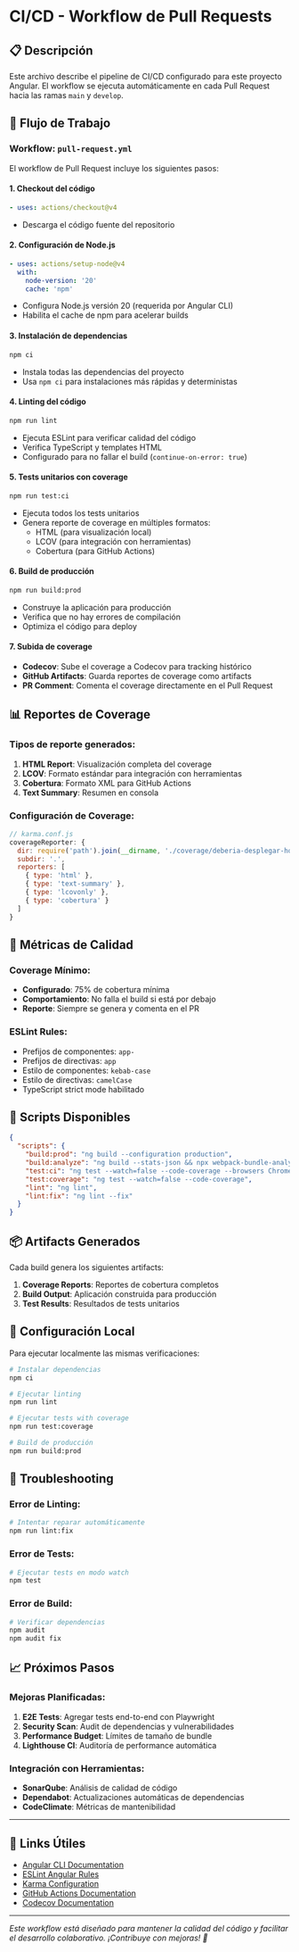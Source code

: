 # CI/CD - Workflow de Pull Requests

## 📋 Descripción

Este archivo describe el pipeline de CI/CD configurado para este proyecto Angular. El workflow se ejecuta automáticamente en cada Pull Request hacia las ramas `main` y `develop`.

## 🔄 Flujo de Trabajo

### Workflow: `pull-request.yml`

El workflow de Pull Request incluye los siguientes pasos:

#### 1. **Checkout del código**
```yaml
- uses: actions/checkout@v4
```
- Descarga el código fuente del repositorio

#### 2. **Configuración de Node.js**
```yaml
- uses: actions/setup-node@v4
  with:
    node-version: '20'
    cache: 'npm'
```
- Configura Node.js versión 20 (requerida por Angular CLI)
- Habilita el cache de npm para acelerar builds

#### 3. **Instalación de dependencias**
```bash
npm ci
```
- Instala todas las dependencias del proyecto
- Usa `npm ci` para instalaciones más rápidas y deterministas

#### 4. **Linting del código**
```bash
npm run lint
```
- Ejecuta ESLint para verificar calidad del código
- Verifica TypeScript y templates HTML
- Configurado para no fallar el build (`continue-on-error: true`)

#### 5. **Tests unitarios con coverage**
```bash
npm run test:ci
```
- Ejecuta todos los tests unitarios
- Genera reporte de coverage en múltiples formatos:
  - HTML (para visualización local)
  - LCOV (para integración con herramientas)
  - Cobertura (para GitHub Actions)

#### 6. **Build de producción**
```bash
npm run build:prod
```
- Construye la aplicación para producción
- Verifica que no hay errores de compilación
- Optimiza el código para deploy

#### 7. **Subida de coverage**
- **Codecov**: Sube el coverage a Codecov para tracking histórico
- **GitHub Artifacts**: Guarda reportes de coverage como artifacts
- **PR Comment**: Comenta el coverage directamente en el Pull Request

## 📊 Reportes de Coverage

### Tipos de reporte generados:

1. **HTML Report**: Visualización completa del coverage
2. **LCOV**: Formato estándar para integración con herramientas
3. **Cobertura**: Formato XML para GitHub Actions
4. **Text Summary**: Resumen en consola

### Configuración de Coverage:

```javascript
// karma.conf.js
coverageReporter: {
  dir: require('path').join(__dirname, './coverage/deberia-desplegar-hoy'),
  subdir: '.',
  reporters: [
    { type: 'html' },
    { type: 'text-summary' },
    { type: 'lcovonly' },
    { type: 'cobertura' }
  ]
}
```

## 🎯 Métricas de Calidad

### Coverage Mínimo:
- **Configurado**: 75% de cobertura mínima
- **Comportamiento**: No falla el build si está por debajo
- **Reporte**: Siempre se genera y comenta en el PR

### ESLint Rules:
- Prefijos de componentes: `app-`
- Prefijos de directivas: `app`
- Estilo de componentes: `kebab-case`
- Estilo de directivas: `camelCase`
- TypeScript strict mode habilitado

## 🚀 Scripts Disponibles

```json
{
  "scripts": {
    "build:prod": "ng build --configuration production",
    "build:analyze": "ng build --stats-json && npx webpack-bundle-analyzer dist/stats.json",
    "test:ci": "ng test --watch=false --code-coverage --browsers ChromeHeadless",
    "test:coverage": "ng test --watch=false --code-coverage",
    "lint": "ng lint",
    "lint:fix": "ng lint --fix"
  }
}
```

## 📦 Artifacts Generados

Cada build genera los siguientes artifacts:

1. **Coverage Reports**: Reportes de cobertura completos
2. **Build Output**: Aplicación construida para producción
3. **Test Results**: Resultados de tests unitarios

## 🔧 Configuración Local

Para ejecutar localmente las mismas verificaciones:

```bash
# Instalar dependencias
npm ci

# Ejecutar linting
npm run lint

# Ejecutar tests with coverage
npm run test:coverage

# Build de producción
npm run build:prod
```

## 🐛 Troubleshooting

### Error de Linting:
```bash
# Intentar reparar automáticamente
npm run lint:fix
```

### Error de Tests:
```bash
# Ejecutar tests en modo watch
npm test
```

### Error de Build:
```bash
# Verificar dependencias
npm audit
npm audit fix
```

## 📈 Próximos Pasos

### Mejoras Planificadas:
1. **E2E Tests**: Agregar tests end-to-end con Playwright
2. **Security Scan**: Audit de dependencias y vulnerabilidades
3. **Performance Budget**: Límites de tamaño de bundle
4. **Lighthouse CI**: Auditoría de performance automática

### Integración con Herramientas:
- **SonarQube**: Análisis de calidad de código
- **Dependabot**: Actualizaciones automáticas de dependencias
- **CodeClimate**: Métricas de mantenibilidad

---

## 🔗 Links Útiles

- [Angular CLI Documentation](https://angular.io/cli)
- [ESLint Angular Rules](https://github.com/angular-eslint/angular-eslint)
- [Karma Configuration](https://karma-runner.github.io/6.4/config/configuration-file.html)
- [GitHub Actions Documentation](https://docs.github.com/en/actions)
- [Codecov Documentation](https://docs.codecov.com/)

---

*Este workflow está diseñado para mantener la calidad del código y facilitar el desarrollo colaborativo. ¡Contribuye con mejoras! 🚀* 